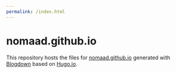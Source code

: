 ```yaml
---
permalink: /index.html
---
```


# nomaad.github.io

This repository hosts the files for [nomaad.github.io](https://nomaad.github.io/) generated with [Blogdown](https://bookdown.org/yihui/blogdown/) based on [Hugo.io](https://gohugo.io/).
